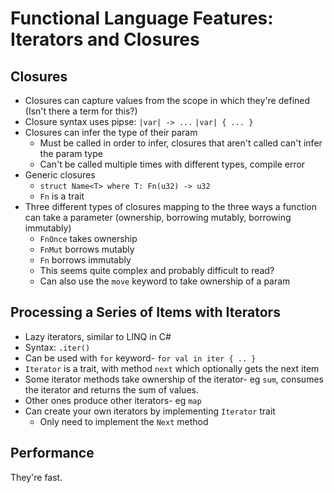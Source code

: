 # Functional Language Features: Iterators and Closures

## Closures

* Closures can capture values from the scope in which they're defined (Isn't there a term for this?)
* Closure syntax uses pipse: `|var| -> ...` `|var| { ... }`
* Closures can infer the type of their param
  * Must be called in order to infer, closures that aren't called can't infer the param type
  * Can't be called multiple times with different types, compile error
* Generic closures
  * `struct Name<T> where T: Fn(u32) -> u32`
  * `Fn` is a trait
* Three different types of closures mapping to the three ways a function can take a parameter (ownership, borrowing mutably, borrowing immutably)
  * `FnOnce` takes ownership
  * `FnMut` borrows mutably
  * `Fn` borrows immutably
  * This seems quite complex and probably difficult to read?
  * Can also use the `move` keyword to take ownership of a param

## Processing a Series of Items with Iterators

* Lazy iterators, similar to LINQ in C#
* Syntax: `.iter()`
* Can be used with `for` keyword- `for val in iter { .. }`
* `Iterator` is a trait, with method `next` which optionally gets the next item
* Some iterator methods take ownership of the iterator- eg `sum`, consumes the iterator and returns the sum of values.
* Other ones produce other iterators- eg `map`
* Can create your own iterators by implementing `Iterator` trait
  * Only need to implement the `Next` method

## Performance

They're fast.
